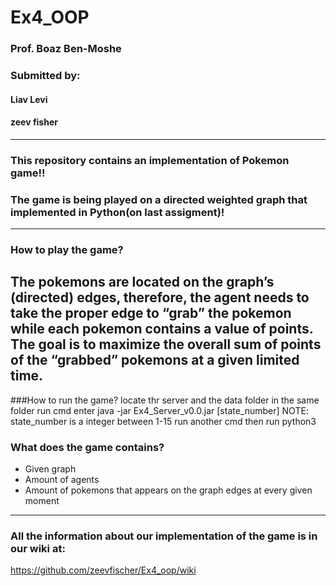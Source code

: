 
# Ex4_OOP

### Prof. Boaz Ben-Moshe <br>
### Submitted by:
#### Liav Levi
#### zeev fisher 
---
### This repository contains an implementation of Pokemon game!!
### The game is being played on a directed weighted graph that implemented in Python(on last assigment)!
---
### How to play the game?
The pokemons are located on the graph’s (directed) edges, therefore, the agent needs to take the proper edge to “grab” the pokemon while each pokemon contains a value of points.
The goal is to maximize the overall sum of points of the “grabbed” pokemons at a given limited time.
---
###How to run the game?
locate thr server and the data folder in the same folder
run cmd
enter java -jar Ex4_Server_v0.0.jar [state_number]
NOTE: state_number is a integer between 1-15
run another cmd
then run python3 

### What does the game contains? <br>
- Given graph
- Amount of agents
- Amount of pokemons that appears on the graph edges at every given moment

---

### All the information about our implementation of the game is in our wiki at:
https://github.com/zeevfischer/Ex4_oop/wiki

